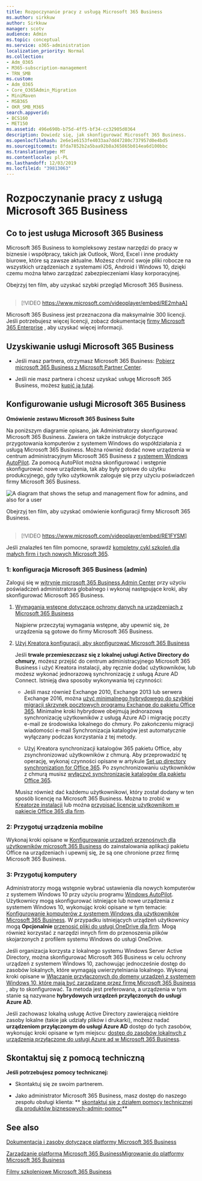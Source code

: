 ```yaml
---
title: Rozpoczynanie pracy z usługą Microsoft 365 Business
ms.author: sirkkuw
author: Sirkkuw
manager: scotv
audience: Admin
ms.topic: conceptual
ms.service: o365-administration
localization_priority: Normal
ms.collection:
- Adm_O365
- M365-subscription-management
- TRN_SMB
ms.custom:
- Adm_O365
- Core_O365Admin_Migration
- MiniMaven
- MSB365
- OKR_SMB_M365
search.appverid:
- BCS160
- MET150
ms.assetid: 496e690b-b75d-4ff5-bf34-cc32905d0364
description: Dowiedz się, jak skonfigurować Microsoft 365 Business.
ms.openlocfilehash: 2e6e1e6153fe4033aa7dd47280c737957d0e4bd5
ms.sourcegitcommit: 8fda7852b2a5baa92b8a365865b014ea6d100bbc
ms.translationtype: MT
ms.contentlocale: pl-PL
ms.lasthandoff: 12/03/2019
ms.locfileid: "39813063"
---
```

# <a name="get-started-with-microsoft-365-business"></a>Rozpoczynanie pracy z usługą Microsoft 365 Business

## <a name="what-is-microsoft-365-business"></a>Co to jest usługa Microsoft 365 Business

Microsoft 365 Business to kompleksowy zestaw narzędzi do pracy w biznesie i współpracy, takich jak Outlook, Word, Excel i inne produkty biurowe, które są zawsze aktualne. Możesz chronić swoje pliki robocze na wszystkich urządzeniach z systemami iOS, Android i Windows 10, dzięki czemu można łatwo zarządzać zabezpieczeniami klasy korporacyjnej.

Obejrzyj ten film, aby uzyskać szybki przegląd Microsoft 365 Business.<br><br>

> [!VIDEO https://www.microsoft.com/videoplayer/embed/RE2mhaA] 
  
Microsoft 365 Business jest przeznaczona dla maksymalnie 300 licencji. Jeśli potrzebujesz więcej licencji, zobacz dokumentację [firmy Microsoft 365 Enterprise](https://go.microsoft.com/fwlink/p/?linkid=860986) , aby uzyskać więcej informacji. 
  
## <a name="get-microsoft-365-business"></a>Uzyskiwanie usługi Microsoft 365 Business

- Jeśli masz partnera, otrzymasz Microsoft 365 Business: [Pobierz microsoft 365 Business z Microsoft Partner Center](get-microsoft-365-business.md).
    
- Jeśli nie masz partnera i chcesz uzyskać usługę Microsoft 365 Business, możesz [kupić ją tutaj](https://www.microsoft.com/microsoft-365/business).
    
## <a name="set-up-microsoft-365-business"></a>Konfigurowanie usługi Microsoft 365 Business

 **Omówienie zestawu Microsoft 365 Business Suite**
  
Na poniższym diagramie opisano, jak Administratorzy skonfigurować Microsoft 365 Business. Zawiera on także instrukcje dotyczące przygotowania komputerów z systemem Windows do współdziałania z usługą Microsoft 365 Business. Można również dodać nowe urządzenia w centrum administracyjnym Microsoft 365 Business z [systemem Windows AutoPilot](add-autopilot-devices-and-profile.md). Za pomocą AutoPilot można skonfigurować i wstępnie skonfigurować nowe urządzenia, tak aby były gotowe do użytku produkcyjnego, gdy tylko użytkownik zaloguje się przy użyciu poświadczeń firmy Microsoft 365 Business.
  
![A diagram that shows the setup and management flow for admins, and also for a user](media/249f81fc-7e79-44c7-8425-3a0b7b651c3b.png)

Obejrzyj ten film, aby uzyskać omówienie konfiguracji firmy Microsoft 365 Business.<br><br>

> [!VIDEO https://www.microsoft.com/videoplayer/embed/RE1FYSM] 

Jeśli znalazłeś ten film pomocne, sprawdź [kompletny cykl szkoleń dla małych firm i tych nowych Microsoft 365](https://support.office.com/article/6ab4bbcd-79cf-4000-a0bd-d42ce4d12816).

  
### <a name="1-set-up-microsoft-365-business-admin"></a>1: konfiguracja Microsoft 365 Business (admin)

Zaloguj się w [witrynie microsoft 365 Business Admin Center](https://portal.office.com/adminportal/home) przy użyciu poświadczeń administratora globalnego i wykonaj następujące kroki, aby skonfigurować Microsoft 365 Business. 
  
1. [Wymagania wstępne dotyczące ochrony danych na urządzeniach z Microsoft 365 Business](pre-requisites-for-data-protection.md)
    
    Najpierw przeczytaj wymagania wstępne, aby upewnić się, że urządzenia są gotowe do firmy Microsoft 365 Business.
    
2. [Użyj Kreatora konfiguracji, aby skonfigurować Microsoft 365 Business](set-up.md)
    
    Jeśli **trwale przemieszczasz się z lokalnej usługi Active Directory do chmury**, możesz przejść do centrum administracyjnego Microsoft 365 Business i użyć Kreatora instalacji, aby ręcznie dodać użytkowników, lub możesz wykonać jednorazową synchronizację z usługą Azure AD Connect. Istnieją dwa sposoby wykonywania tej czynności: 
    
    - Jeśli masz również Exchange 2010, Exchange 2013 lub serwera Exchange 2016, można [użyć minimalnego hybrydowego do szybkiej migracji skrzynek pocztowych programu Exchange do pakietu Office 365](https://support.office.com/article/fdecceed-0702-4af3-85be-f2a0013937ef). Minimalne kroki hybrydowe obejmują jednorazową synchronizację użytkowników z usługą Azure AD i migrację poczty e-mail ze środowiska lokalnego do chmury. Po zakończeniu migracji wiadomości e-mail Synchronizacja katalogów jest automatycznie wyłączany podczas korzystania z tej metody.
    
    - Użyj Kreatora synchronizacji katalogów 365 pakietu Office, aby zsynchronizować użytkowników z chmurą. Aby przeprowadzić tę operację, wykonaj czynności opisane w artykule [Set up directory synchronization for Office 365](https://support.office.com/article/1b3b5318-6977-42ed-b5c7-96fa74b08846). Po zsynchronizowaniu użytkowników z chmurą musisz [wyłączyć synchronizację katalogów dla pakietu Office 365](https://support.office.com/article/ee5f861e-bd48-4267-83d1-a4ead4b4a00d).
    
    Musisz również dać każdemu użytkownikowi, który został dodany w ten sposób licencję na Microsoft 365 Business. Można to zrobić w [Kreatorze instalacji](set-up.md) lub można [przypisać licencje użytkownikom w pakiecie Office 365 dla firm](https://support.office.com/article/997596B5-4173-4627-B915-36ABAC6786DC).
    
### <a name="2-prepare-mobile-devices"></a>2: Przygotuj urządzenia mobilne

Wykonaj kroki opisane w [Konfigurowanie urządzeń przenośnych dla użytkowników microsoft 365 Business](set-up-mobile-devices.md) do zainstalowania aplikacji pakietu Office na urządzeniach i upewnij się, że są one chronione przez firmę Microsoft 365 Business. 
  
### <a name="3-prepare-pcs"></a>3: Przygotuj komputery

Administratorzy mogą wstępnie wybrać ustawienia dla nowych komputerów z systemem Windows 10 przy użyciu programu [Windows AutoPilot](add-autopilot-devices-and-profile.md). Użytkownicy mogą skonfigurować istniejące lub nowe urządzenia z systemem Windows 10, wykonując kroki opisane w tym temacie: [Konfigurowanie komputerów z systemem Windows dla użytkowników Microsoft 365 Business](set-up-windows-devices.md). W przypadku istniejących urządzeń użytkownicy mogą **Opcjonalnie** [przenosić pliki do usługi OneDrive dla firm](move-files-to-onedrive.md). Mogą również korzystać z narzędzi innych firm do przenoszenia plików skojarzonych z profilem systemu Windows do usługi OneDrive.
  
Jeśli organizacja korzysta z lokalnego systemu Windows Server Active Directory, można skonfigurować Microsoft 365 Business w celu ochrony urządzeń z systemem Windows 10, zachowując jednocześnie dostęp do zasobów lokalnych, które wymagają uwierzytelniania lokalnego. Wykonaj kroki opisane w [Włączanie przyłączonych do domeny urządzeń z systemem Windows 10, które mają być zarządzane przez firmę Microsoft 365 Business](manage-windows-devices.md) , aby to skonfigurować. Ta metoda jest preferowana, a urządzenia w tym stanie są nazywane **hybrydowych urządzeń przyłączonych do usługi Azure AD**. 
  
Jeśli zachowasz lokalną usługę Active Directory zawierającą niektóre zasoby lokalne (takie jak udziały plików i drukarki), możesz nadać **urządzeniom przyłączonym do usługi Azure AD** dostęp do tych zasobów, wykonując kroki opisane w tym miejscu: [dostęp do zasobów lokalnych z urządzenia przyłączone do usługi Azure ad w Microsoft 365 Business](access-resources.md).
  
  
## <a name="contact-support"></a>Skontaktuj się z pomocą techniczną

 **Jeśli potrzebujesz pomocy technicznej:**
  
- Skontaktuj się ze swoim partnerem.
    
- Jako administrator Microsoft 365 Business, masz dostęp do naszego zespołu obsługi klienta: ** [skontaktuj się z działem pomocy technicznej dla produktów biznesowych-admin-pomoc](https://support.office.com/article/32a17ca7-6fa0-4870-8a8d-e25ba4ccfd4b)**
    
## <a name="see-also"></a>See also

[Dokumentacja i zasoby dotyczące platformy Microsoft 365 Business](https://go.microsoft.com/fwlink/p/?linkid=853701)
  
[Zarządzanie platformą Microsoft 365 Business](manage.md)[Migrowanie do platformy Microsoft 365 Business](migrate-to-microsoft-365-business.md)

[Filmy szkoleniowe Microsoft 365 Business](https://support.office.com/article/6ab4bbcd-79cf-4000-a0bd-d42ce4d12816) 
